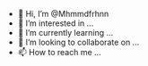 - 👋 Hi, I’m @Mhmmdfrhnn
- 👀 I’m interested in ...
- 🌱 I’m currently learning ...
- 💞️ I’m looking to collaborate on ...
- 📫 How to reach me ...

<!---
Mhmmdfrhnn/Mhmmdfrhnn is a ✨ special ✨ repository because its `README.md` (this file) appears on your GitHub profile.
You can click the Preview link to take a look at your changes.
--->
